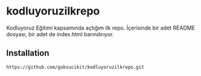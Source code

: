 # kodluyoruzilkrepo
Kodluyoruz Eğitimi kapsamında açtığım ilk repo. İçerisinde bir adet README dosyası, bir adet de index.html barındırıyor.



## Installation
```https://github.com/goksucikit/kodluyoruzilkrepo.git```


